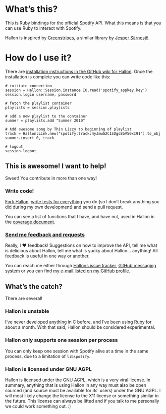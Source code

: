 # What’s this?
This is [Ruby](http://www.ruby-lang.org/en/) bindings for the official Spotify API. What this means is that you can use Ruby to interact with Spotify.

Hallon is inspired by [Greenstripes](http://github.com/sarnesjo/greenstripes), a similar library by [Jesper Särnesjö](http://jesper.sarnesjo.org/).

# How do I use it?
There are [installation instructions in the GitHub wiki for Hallon](http://wiki.github.com/Burgestrand/Hallon/installation-instructions). Once the installation is complete you can write code like this:

    # initiate connection
    session = Hallon::Session.instance IO.read('spotify_appkey.key')
    session.login username, password
    
    # fetch the playlist container
    playlists = session.playlists
    
    # add a new playlist to the container
    summer = playlists.add "Summer 2010"
    
    # Add awesome song by Thin Lizzy to beginning of playlist
    track = Hallon:Link.new("spotify:track:4yJmwG2C1SDgcBbV50xI91").to_obj
    summer.insert 0, track

    # logout
    session.logout

## This is awesome! I want to help!
Sweet! You contribute in more than one way!

### Write code!
[Fork Hallon](http://github.com/Burgestrand/Hallon/fork), [write tests for everything](http://rspec.info/) you do (so I don’t break anything you did during my own development) and send a pull request.

You can see a list of functions that I have, and have not, used in Hallon in the [coverage document](http://github.com/Burgestrand/Hallon/blob/master/COVERAGE.markdown).

### [Send me feedback and requests](http://github.com/Burgestrand/Hallon/issues)
Really, I ❤ feedback! Suggestions on how to improve the API, tell me what is delicious about Hallon, tell me what is yucky about Hallon… anything! All feedback is useful in one way or another.

You can reach me either through [Hallons issue tracker](http://github.com/Burgestrand/Hallon/issues), [GitHub messaging system](http://github.com/inbox/new/Burgestrand) or you can find [my e-mail listed on my GitHub profile](http://github.com/Burgestrand).

## What’s the catch?
There are several!

### Hallon is unstable
I’ve never developed anything in C before, and I’ve been using Ruby for about a month. With that said, Hallon should be considered experimental.

### Hallon only supports one session per process
You can only keep one session with Spotify alive at a time in the same process, due to a limitation of `libspotify`.

### Hallon is licensed under GNU AGPL
Hallon is licensed under the [GNU AGPL](http://www.gnu.org/licenses/agpl-3.0.html), which is a very viral license. In summary, anything that is using Hallon in any way must also be open sourced (and source must be available for its’ users) under the GNU AGPL. I will most likely change the license to the X11 license or something similar in the future. This license can always be lifted and if you talk to me personally we could work something out. :)